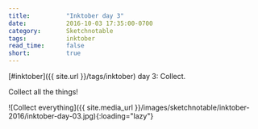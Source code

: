 ```yaml
---
title:          "Inktober day 3"
date:           2016-10-03 17:35:00-0700
category:       Sketchnotable
tags:           inktober
read_time:      false
short:          true
---
```

[#inktober]({{ site.url }}/tags/inktober) day 3: Collect.

Collect all the things!

![Collect everything]({{ site.media_url }}/images/sketchnotable/inktober-2016/inktober-day-03.jpg){:loading="lazy"}
